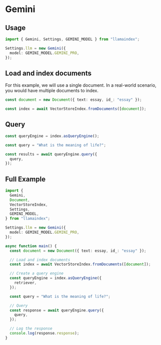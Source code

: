 # Gemini

## Usage

```ts
import { Gemini, Settings, GEMINI_MODEL } from "llamaindex";

Settings.llm = new Gemini({
  model: GEMINI_MODEL.GEMINI_PRO,
});
```

## Load and index documents

For this example, we will use a single document. In a real-world scenario, you would have multiple documents to index.

```ts
const document = new Document({ text: essay, id_: "essay" });

const index = await VectorStoreIndex.fromDocuments([document]);
```

## Query

```ts
const queryEngine = index.asQueryEngine();

const query = "What is the meaning of life?";

const results = await queryEngine.query({
  query,
});
```

## Full Example

```ts
import {
  Gemini,
  Document,
  VectorStoreIndex,
  Settings,
  GEMINI_MODEL,
} from "llamaindex";

Settings.llm = new Gemini({
  model: GEMINI_MODEL.GEMINI_PRO,
});

async function main() {
  const document = new Document({ text: essay, id_: "essay" });

  // Load and index documents
  const index = await VectorStoreIndex.fromDocuments([document]);

  // Create a query engine
  const queryEngine = index.asQueryEngine({
    retriever,
  });

  const query = "What is the meaning of life?";

  // Query
  const response = await queryEngine.query({
    query,
  });

  // Log the response
  console.log(response.response);
}
```
